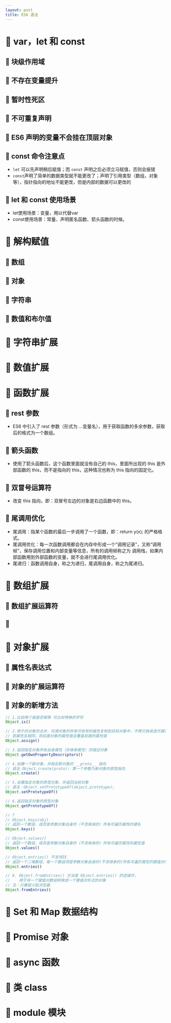```yaml
---
layout: post
title: ES6 语法
---
```


# 📒 var，let 和 const

## 📄 块级作用域

## 📄 不存在变量提升

## 📄 暂时性死区

## 📄 不可重复声明

## 📄 ES6 声明的变量不会挂在顶层对象

## 📄 const 命令注意点

- `let` 可以先声明稍后赋值；而 `const` 声明之后必须立马赋值，否则会报错
- `const`声明了简单的数据类型就不能更改了；声明了引用类型（数组，对象等），指针指向的地址不能更改，但是内部的数据可以更改的

## 📄 let 和 const 使用场景

- let使用场景：变量，用以代替var
- const使用场景：常量、声明匿名函数、箭头函数的时候。


# 📒 解构赋值

## 📄 数组

## 📄 对象

## 📄 字符串

## 📄 数值和布尔值


# 📒 字符串扩展

# 📒 数值扩展

# 📒 函数扩展

## 📄 rest 参数

- ES6 中引入了 rest 参数（形式为 ...变量名），用于获取函数的多余参数，获取后的格式为一个数组。

## 📄 箭头函数

- 使用了箭头函数后，这个函数里面就没有自己的 this，里面所出现的 this 是外部函数的 this，而不是指向的 this，这种情况也称为 this 指向的固定化。

## 📄 双冒号运算符

- 改变 this 指向，即：双冒号左边的对象是右边函数中的 this。

## 📄 尾调用优化

- 尾调用：指某个函数的最后一步调用了一个函数，即：return y(x); 的严格格式。
- 尾调用优化：每一次函数调用都会在内存中形成一个“调用记录”，又称“调用帧”，保存调用位置和内部变量等信息，所有的调用帧称之为 调用栈，如果内部函数用到外部函数的变量，就不会进行尾调用优化。
- 尾递归：函数调用自身，称之为递归，尾调用自身，称之为尾递归。


# 📒 数组扩展

## 📄 数组扩展运算符

## 📄 

# 📒 对象扩展

## 📄 属性名表达式

## 📄 对象的扩展运算符

## 📄 对象的新增方法

```js
// 1.比较两个值是否相等 可比较特殊的字符
Object.is()

// 2.用于的对象的合并，将源对象的所有可枚举的属性复制到目标对象中，不拷贝继承迭代属性
// 若属性名相同，则后面对象的属性值会覆盖前面的属性值
Object.assign()

// 3.返回指定对象所有自身属性（非继承属性）的描述对象
Object.getOwnPropertyDescriptors()

// 4.创建一个新对象，并指定新对象的 __proto__ 指向
// 语法 Object.create(proto); 第一个参数为新对象的原型指向
Object.create()

// 5.设置指定对象的原型对象，并返回当前对象
// 语法：Object.setPrototypeOf(object,prototype);
Object.setPrototypeOf()

// 6.返回指定对象的原型对象
Object.getPrototypeOf()

// 7
// Object.keys(obj) 
// 返回一个数组，成员是参数对象自身的（不含继承的）所有可遍历属性的键名
Object.keys() 

// Object.values()
// 返回一个数组，成员是参数对象自身的（不含继承的）所有可遍历属性的属性值
Object.values() 

// Object.entries() 不支持IE
// 返回一个二维数组，每一个数组项是参数对象自身的(不含继承的)所有可遍历属性的键值对形成的数组，忽略 Symbol
Object.entries()

// 8. Object.fromEntries() 方法是 Object.entries() 的逆操作，
//    用于将一个键值对数组转换成一个键值对形式的对象
// 注：只兼容火狐浏览器
Object.fromEntries()
```

# 📒 Set 和 Map 数据结构

# 📒 Promise 对象

# 📒 async 函数

# 📒 类 class 

# 📒 module 模块




